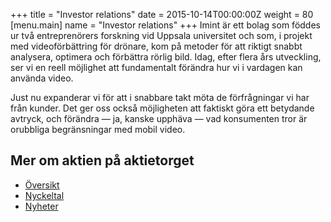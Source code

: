 +++
title = "Investor relations"
date = 2015-10-14T00:00:00Z
weight = 80
[menu.main]
name = "Investor relations"
+++
Imint är ett bolag som föddes ur två entreprenörers forskning vid Uppsala universitet och som, i projekt med videoförbättring för drönare, kom på metoder för att riktigt snabbt analysera, optimera och förbättra rörlig bild. Idag, efter flera års utveckling, ser vi en reell möjlighet att fundamentalt förändra hur vi i vardagen kan använda video.

Just nu expanderar vi för att i snabbare takt möta de förfrågningar vi har från kunder. Det ger oss också möjligheten att faktiskt göra ett betydande avtryck, och förändra &mdash; ja, kanske upphäva &mdash; vad konsumenten tror är orubbliga begränsningar med mobil video.

<!--## Aktieinformation

<script type="text/javascript" src="https://www.google.com/jsapi"></script>
<script type="text/javascript" src="/script/aktietorget.js"></script>
<link rel="stylesheet" href="/css/aktietorget.css">

<figure id="quotesTable"></figure>
<figure id="lastPriceChart"></figure>

<script>
	appendQuotesTableTo("quotesTable");
	drawLastPriceChart("lastPriceChart");
</script>-->
## Mer om aktien på aktietorget
* [Översikt](https://www.aktietorget.se/bolag/oeversikt/?id=413&InstrumentID=SE0007692124)
* [Nyckeltal](https://www.aktietorget.se/bolag/nyckeltal/?id=413&InstrumentID=SE0007692124)
* [Nyheter](https://www.aktietorget.se/bolag/nyheter/?id=413&InstrumentID=SE0007692124)